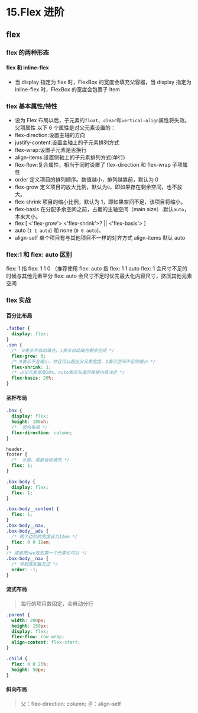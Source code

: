 # 15.Flex 进阶

## flex

### flex 的两种形态

#### flex 和 inline-flex

- 当 display 指定为 flex 时，FlexBox 的宽度会填充父容器，当 display 指定为 inline-flex 时，FlexBox 的宽度会包裹子 Item

### flex 基本属性/特性

- 设为 Flex 布局以后，子元素的`float`、`clear`和`vertical-align`属性将失效。
  父项属性
  以下 6 个属性是对父元素设置的：
- flex-direction:设置主轴的方向
- justify-content:设置主轴上的子元素排列方式
- flex-wrap:设置子元素是否换行
- align-items:设置侧轴上的子元素排列方式(单行)
- flex-flow:复合属性，相当于同时设置了 flex-direction 和 flex-wrap
  子项属性
- order 定义项目的排列顺序。数值越小，排列越靠前，默认为 0
- flex-grow 定义项目的放大比例，默认为`0`，即如果存在剩余空间，也不放大。
- flex-shrink 项目的缩小比例，默认为 1，即如果空间不足，该项目将缩小。
- flex-basis 在分配多余空间之前，占据的主轴空间（main size）.默认`auto`，本来大小。
- flex [ <'flex-grow'> <'flex-shrink'>? || <'flex-basis'> ]
- auto (`1 1 auto`) 和 none (`0 0 auto`)。
- align-self 单个项目有与其他项目不一样的对齐方式 align-items 默认 auto

### flex:1 和 flex: auto 区别

flex: 1 指 flex: 1 1 0 （推荐使用
flex: auto 指 flex: 1 1 auto
flex: 1 会尺寸不足的时候与其他元素平分
flex: auto 会尺寸不足时优先最大化内容尺寸，挤压其他元素空间

### flex 实战

#### 百分比布局

```css
.father {
  display: flex;
}
.son {
  /*  0表示不自动填充，1表示自动填充剩余空间 */
  flex-grow: 0;
  /* 0表示不会缩小，并且可以超出父元素宽度，1表示空间不足则缩小 */
  flex-shrink: 1;
  /* 占父元素宽度20%，auto表示长度将根据内容决定 */
  flex-basis: 20%;
}
```

#### 圣杯布局

```css
.box {
  display: flex;
  height: 100vh;
  /*  竖向布局 */
  flex-direction: column;
}

header,
footer {
  /*  头部、尾部自动填充 */
  flex: 1;
}

.box-body {
  display: flex;
  flex: 1;
}

.box-body__content {
  flex: 1;
}
.box-body__nav,
.box-body__ads {
  /* 两个边栏的宽度设为12em */
  flex: 0 0 12em;
}
/* 或者把nav放到第一个元素也可以 */
.box-body__nav {
  /* 导航放到最左边 */
  order: -1;
}
```

#### 流式布局

> 每行的项目数固定，会自动分行

```css
.parent {
  width: 200px;
  height: 150px;
  display: flex;
  flex-flow: row wrap;
  align-content: flex-start;
}

.child {
  flex: 0 0 25%;
  height: 50px;
}
```

#### 斜向布局

> 父：flex-direction: column;
> 子：align-self
